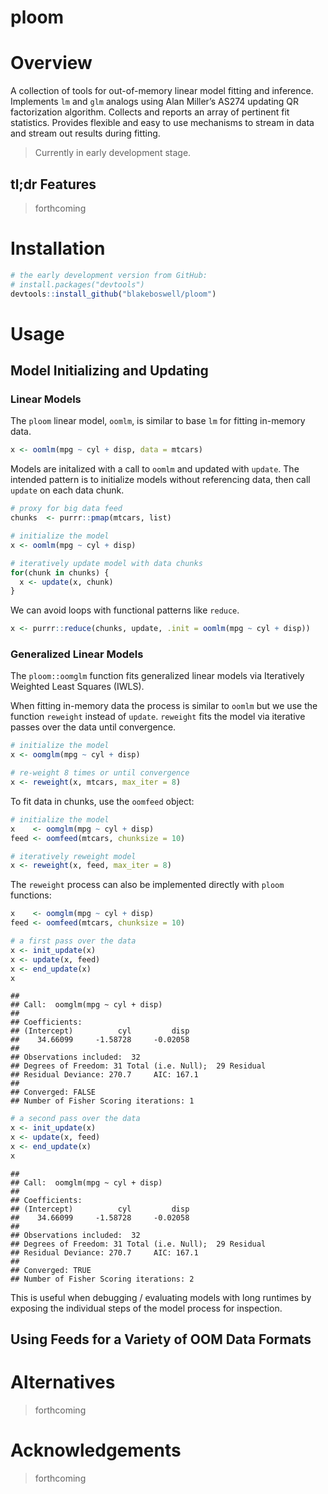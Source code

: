 
# ploom

<!-- [CRAN_Status_Badge]() -->

<!-- [Build Status]() -->

<!-- [AppVeyor Build Status]() -->

<!-- [Coverage Status]() -->

# Overview

A collection of tools for out-of-memory linear model fitting and
inference. Implements `lm` and `glm` analogs using Alan Miller’s AS274
updating QR factorization algorithm. Collects and reports an array of
pertinent fit statistics. Provides flexible and easy to use mechanisms
to stream in data and stream out results during fitting.

> Currently in early development stage.

## tl;dr Features

> forthcoming

# Installation

``` r
# the early development version from GitHub:
# install.packages("devtools")
devtools::install_github("blakeboswell/ploom")
```

# Usage

## Model Initializing and Updating

### Linear Models

The `ploom` linear model, `oomlm`, is similar to base `lm` for fitting
in-memory data.

``` r
x <- oomlm(mpg ~ cyl + disp, data = mtcars)
```

Models are initalized with a call to `oomlm` and updated with `update`.
The intended pattern is to initialize models without referencing data,
then call `update` on each data chunk.

``` r
# proxy for big data feed 
chunks  <- purrr::pmap(mtcars, list)

# initialize the model
x <- oomlm(mpg ~ cyl + disp)

# iteratively update model with data chunks
for(chunk in chunks) {
  x <- update(x, chunk)
}
```

We can avoid loops with functional patterns like `reduce`.

``` r
x <- purrr::reduce(chunks, update, .init = oomlm(mpg ~ cyl + disp))
```

### Generalized Linear Models

The `ploom::oomglm` function fits generalized linear models via
Iteratively Weighted Least Squares (IWLS).

When fitting in-memory data the process is similar to `oomlm` but we use
the function `reweight` instead of `update`. `reweight` fits the model
via iterative passes over the data until convergence.

``` r
# initialize the model
x <- oomglm(mpg ~ cyl + disp)

# re-weight 8 times or until convergence
x <- reweight(x, mtcars, max_iter = 8)
```

To fit data in chunks, use the `oomfeed` object:

``` r
# initialize the model
x    <- oomglm(mpg ~ cyl + disp)
feed <- oomfeed(mtcars, chunksize = 10)

# iteratively reweight model
x <- reweight(x, feed, max_iter = 8)
```

The `reweight` process can also be implemented directly with `ploom`
functions:

``` r
x    <- oomglm(mpg ~ cyl + disp)
feed <- oomfeed(mtcars, chunksize = 10)

# a first pass over the data
x <- init_update(x)
x <- update(x, feed)
x <- end_update(x)
x
```

    ## 
    ## Call:  oomglm(mpg ~ cyl + disp)
    ## 
    ## Coefficients:
    ## (Intercept)          cyl         disp  
    ##    34.66099     -1.58728     -0.02058  
    ## 
    ## Observations included:  32 
    ## Degrees of Freedom: 31 Total (i.e. Null);  29 Residual
    ## Residual Deviance: 270.7     AIC: 167.1 
    ## 
    ## Converged: FALSE 
    ## Number of Fisher Scoring iterations: 1

``` r
# a second pass over the data
x <- init_update(x)
x <- update(x, feed)
x <- end_update(x)
x
```

    ## 
    ## Call:  oomglm(mpg ~ cyl + disp)
    ## 
    ## Coefficients:
    ## (Intercept)          cyl         disp  
    ##    34.66099     -1.58728     -0.02058  
    ## 
    ## Observations included:  32 
    ## Degrees of Freedom: 31 Total (i.e. Null);  29 Residual
    ## Residual Deviance: 270.7     AIC: 167.1 
    ## 
    ## Converged: TRUE 
    ## Number of Fisher Scoring iterations: 2

This is useful when debugging / evaluating models with long runtimes by
exposing the individual steps of the model process for inspection.

## Using Feeds for a Variety of OOM Data Formats

# Alternatives

> forthcoming

# Acknowledgements

> forthcoming
